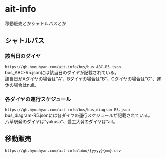 # ait-info
移動販売とかシャトルバスとか

## シャトルバス
### 該当日のダイヤ
`https://gh.hyouhyan.com/ait-info/bus/bus_ABC-R5.json`  
bus_ABC-R5.jsonには該当日のダイヤが記載されている。  
該当日がAダイヤの場合は"A"、Bダイヤの場合は"B"、Cダイヤの場合は"C"、運休の場合はnull。  

### 各ダイヤの運行スケジュール
`https://gh.hyouhyan.com/ait-info/bus/bus_diagram-R5.json`  
bus_diagram-R5.jsonには各ダイヤの運行スケジュールが記載されている。  
八草駅発のダイヤは"yakusa"、愛工大発のダイヤは"ait。  


## 移動販売
`https://gh.hyouhyan.com/ait-info/idou/{yyyy}{mm}.csv`  